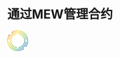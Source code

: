 # 通过MEW管理合约

![image](https://raw.githubusercontent.com/GweiTech/gwei-network-wiki/master/zh/images/creator/8/01.png)

